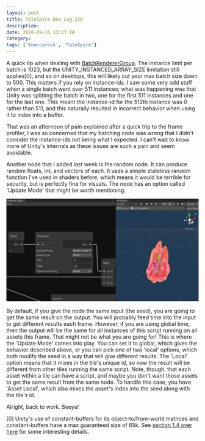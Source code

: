 ```yaml
---
layout: post
title: TaleSpire Dev Log 226
description:
date: 2020-09-16 13:27:14
category:
tags: ['Bouncyrock', 'TaleSpire']
---
```


A quick tip when dealing with [BatchRendererGroup](https://docs.unity3d.com/ScriptReference/Rendering.BatchRendererGroup.html). The instance limit per batch is 1023, but the UNITY_INSTANCED_ARRAY_SIZE limitation still applies[0], and so on desktops, this will likely cut your max batch size down to 500. This matters if you rely on instance-ids. I saw some very odd stuff when a single batch went over 511 instances; what was happening was that Unity was splitting the batch in two, one for the first 511 instances and one for the last one. This meant the instance-id for the 512th instance was 0 rather than 511, and this naturally resulted in incorrect behavior when using it to index into a buffer.

That was an afternoon of pain explained after a quick trip to the frame profiler, I was so concerned that my batching code was wrong that I didn't consider the instance-ids not being what I expected. I can't wait to know more of Unity's internals as these issues are such a pain and seem avoidable.


Another node that I added last week is the random node. It can produce random floats, int, and vectors of each. It uses a simple stateless random function I've used in shaders before, which means it would be terrible for security, but is perfectly fine for visuals. The node has an option called 'Update Mode' that might be worth mentioning.

![random node](/assets/images/randomNode.png)

By default, if you give the node the same input (the seed), you are going to get the same result on the output. You will probably feed time into the input to get different results each frame. However, if you are using global time, then the output will be the same for all instances of this script running on all assets this frame. That might not be what you are going for! This is where the 'Update Mode' comes into play. You can set it to global, which gives the behavior described above, or you can pick one of two 'local' options, which both modify the seed in a way that will give different results. The 'Local' option means that it mixes in the tile's unique id, so now the result will be different from other tiles running the same script. Note, though, that each asset within a tile can have a script, and maybe you don't want those assets to get the same result from the same node. To handle this case, you have 'Asset Local', which also mixes the asset's index into the seed along with the tile's id.

Alright, back to work.
Seeya!

[0] Unity's use of constant-buffers for its object-to/from-world matrices and constant-buffers have a max guaranteed size of 65k. See [section 1.4 over here](https://catlikecoding.com/unity/tutorials/rendering/part-19/) for some interesting details.
